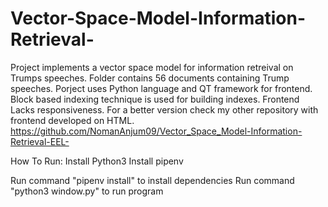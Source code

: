 # Vector-Space-Model-Information-Retrieval-

Project implements a vector space model for information retreival on Trumps speeches.
Folder contains 56 documents containing Trump speeches.
Porject uses Python language and QT framework for frontend.
Block based indexing technique is used for building indexes.
Frontend Lacks responsiveness. For a better version check my other repository
with frontend developed on HTML. https://github.com/NomanAnjum09/Vector_Space_Model-Information-Retrieval-EEL-

How To Run:
Install Python3
Install pipenv

Run command "pipenv install" to install dependencies
Run command "python3 window.py" to run program
